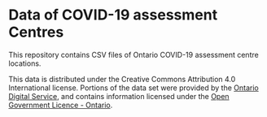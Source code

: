 # Data of COVID-19 assessment Centres

This repository contains CSV files of Ontario COVID-19 assessment centre locations.

This data is distributed under the Creative Commons Attribution 4.0 International license. Portions of the data set were provided by the [Ontario Digital Service](https://www.ontario.ca/page/ontario-digital-service), and contains information licensed under the [Open Government Licence - Ontario](https://www.ontario.ca/page/open-government-licence-ontario).
